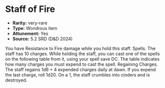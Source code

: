 
# Staff of Fire

* **Rarity:** very-rare
* **Type:** Wondrous item
* **Attunement:** Yes
* **Source:** 5.2 SRD (D&D 2024)


You have Resistance to Fire damage while you hold this staff. Spells. The staff has 10 charges. While holding the staff, you can cast one of the spells on the following table from it, using your spell save DC. The table indicates how many charges you must expend to cast the spell. Regaining Charges. The staff regains 1d6 + 4 expended charges daily at dawn. If you expend the last charge, roll 1d20. On a 1, the staff crumbles into cinders and is destroyed.
